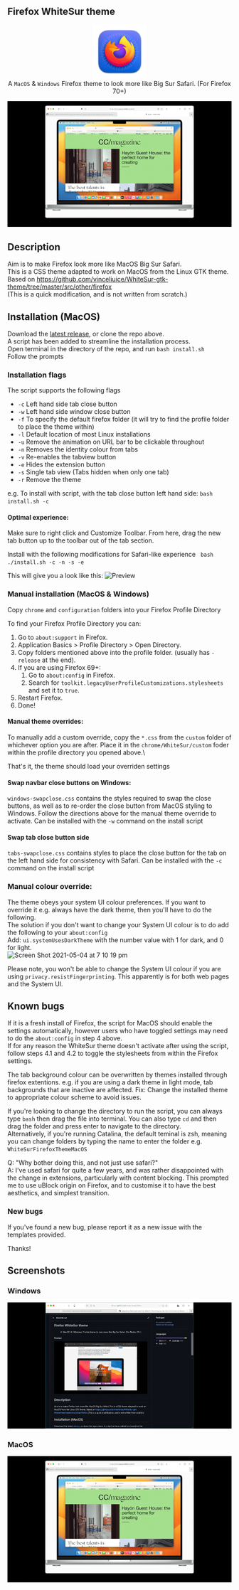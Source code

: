 ## Firefox WhiteSur theme
<p align="center">
<img width="120" src="https://github.com/AdamXweb/WhiteSurFirefoxThemeMacOS/raw/master/githubpreview/safarifirefox.png?raw=true">
	<br>
A <code>MacOS</code> & <code>Windows</code> Firefox theme to look more like Big Sur Safari. (For Firefox 70+)</p>

![Preview](githubpreview/whitesur.gif?raw=true)

## Description

Aim is to make Firefox look more like MacOS Big Sur Safari.\
This is a CSS theme adapted to work on MacOS from the Linux GTK theme.\
Based on https://github.com/vinceliuice/WhiteSur-gtk-theme/tree/master/src/other/firefox \
(This is a quick modification, and is not written from scratch.)

## Installation (MacOS)

Download the [latest release](https://github.com/AdamXweb/WhiteSurFirefoxThemeMacOS/releases/), or clone the repo above.\
A script has been added to streamline the installation process.\
Open terminal in the directory of the repo, and run `bash install.sh`\
Follow the prompts

### Installation flags

The script supports the following flags
- `-c` Left hand side tab close button
- `-w` Left hand side window close button
- `-f` To specify the default firefox folder (it will try to find the profile folder to place the theme within)
- `-l` Default location of most Linux installations
- `-u` Remove the animation on URL bar to be clickable throughout
- `-n` Removes the identity colour from tabs
- `-v` Re-enables the tabview button
- `-e` Hides the extension button
- `-s` Single tab view (Tabs hidden when only one tab)
- `-r` Remove the theme

e.g. To install with script, with the tab close button left hand side: `bash install.sh -c` 

#### Optimal experience:
Make sure to right click and Customize Toolbar. From here, drag the new tab button up to the toolbar out of the tab section.

Install with the following modifications for Safari-like experience
` bash ./install.sh -c -n -s -e`

This will give you a look like this:
![Preview](https://user-images.githubusercontent.com/6800453/214499429-36413e29-0167-400c-969f-46d2d7082559.png)

### Manual installation (MacOS & Windows)

Copy `chrome` and `configuration` folders into your Firefox Profile Directory

To find your Firefox Profile Directory you can:

1. Go to `about:support` in Firefox.
2. Application Basics > Profile Directory > Open Directory.
3. Copy folders mentioned above into the profile folder. (usually has `-release` at the end).
4. If you are using Firefox 69+:
	1. Go to `about:config` in Firefox.
	2. Search for `toolkit.legacyUserProfileCustomizations.stylesheets` and set it to `true`.
5. Restart Firefox.
6. Done!

#### Manual theme overrides:
To manually add a custom override, copy the `*.css` from the `custom` folder of whichever option you are after. Place it in the `chrome/WhiteSur/custom` foder within the profile directory you opened above.\

That's it, the theme should load your overriden settings

#### Swap navbar close buttons on Windows:
`windows-swapclose.css` contains the styles required to swap the close buttons, as well as to re-order the close button from MacOS styling to Windows.
Follow the directions above for the manual theme override to activate.
Can be installed with the `-w` command on the install script
#### Swap tab close button side
`tabs-swapclose.css` contains styles to place the close button for the tab on the left hand side for consistency with Safari. Can be installed with the `-c` command on the install script

### Manual colour override:

The theme obeys your system UI colour preferences. If you want to override it e.g. always have the dark theme, then you'll have to do the following.\
The solution if you don't want to change your System UI colour is to do add the following to your `about:config`\
Add: `ui.systemUsesDarkTheme` with the number value with 1 for dark, and 0 for light.\
![Screen Shot 2021-05-04 at 7 10 19 pm](https://user-images.githubusercontent.com/6800453/116982626-60317980-ad0c-11eb-96aa-0879b05c98fc.png)

Please note, you won't be able to change the System UI colour if you are using `privacy.resistFingerprinting`. This apparently is for both web pages and the System UI.

## Known bugs

If it is a fresh install of Firefox, the script for MacOS should enable the settings automatically, however users who have toggled settings may need to do the `about:config` in step 4 above.\
If for any reason the WhiteSur theme doesn't activate after using the script, follow steps 4.1 and 4.2 to toggle the stylesheets from within the Firefox settings.

The tab background colour can be overwritten by themes installed through firefox extentions.
e.g. if you are using a dark theme in light mode, tab backgrounds that are inactive are affected.
Fix: Change the installed theme to appropriate colour scheme to avoid issues.

If you're looking to change the directory to run the script, you can always type `bash` then drag the file into terminal. You can also type `cd` and then drag the folder and press enter to navigate to the directory.\
Alternatively, if you're running Catalina, the default teminal is zsh, meaning you can change folders by typing the name to enter the folder e.g. `WhiteSurFirefoxThemeMacOS`


Q: "Why bother doing this, and not just use safari?" \
A: I've used safari for quite a few years, and was rather disappointed with the change in extensions, particularly with content blocking. This prompted me to use uBlock origin on Firefox, and to customise it to have the best aesthetics, and simplest transition.

### New bugs

If you've found a new bug, please report it as a new issue with the templates provided.

Thanks!

## Screenshots

### Windows
![Preview](githubpreview/whitesurwindows.gif?raw=true)


### MacOS
![Preview](githubpreview/whitesur.gif?raw=true)

